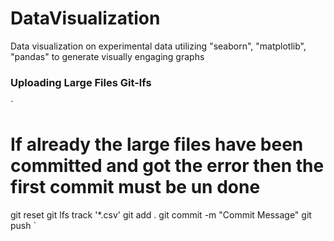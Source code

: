 # DataVisualization
Data visualization on experimental data utilizing "seaborn", "matplotlib", "pandas" to generate visually engaging graphs

### Uploading Large Files Git-lfs
`
# If already the large files have been committed and got the error then the first commit must be un done 
git reset
git lfs track '*.csv'
git add .
git commit -m "Commit Message"
git push
`
